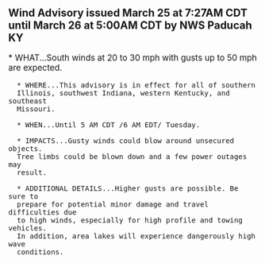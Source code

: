 <p>
   <h2>Wind Advisory issued March 25 at 7:27AM CDT until March 26 at 5:00AM CDT by NWS Paducah KY</h2>
   <div style="font-size:120%">* WHAT...South winds at 20 to 30 mph with gusts up to 50 mph are
      expected.
      
      * WHERE...This advisory is in effect for all of southern
      Illinois, southwest Indiana, western Kentucky, and southeast
      Missouri.
      
      * WHEN...Until 5 AM CDT /6 AM EDT/ Tuesday.
      
      * IMPACTS...Gusty winds could blow around unsecured objects.
      Tree limbs could be blown down and a few power outages may
      result.
      
      * ADDITIONAL DETAILS...Higher gusts are possible. Be sure to
      prepare for potential minor damage and travel difficulties due
      to high winds, especially for high profile and towing vehicles.
      In addition, area lakes will experience dangerously high wave
      conditions.
   </div>
</p>